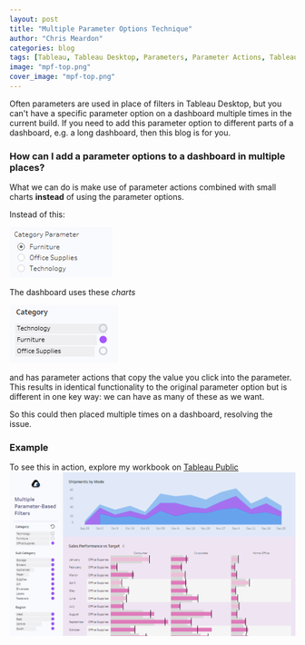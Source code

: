 ```yaml
---
layout: post
title: "Multiple Parameter Options Technique"
author: "Chris Meardon"
categories: blog
tags: [Tableau, Tableau Desktop, Parameters, Parameter Actions, Tableau Public]
image: "mpf-top.png"
cover_image: "mpf-top.png"
---
```


Often parameters are used in place of filters in Tableau Desktop, but you can't have a specific parameter option on a dashboard multiple times in the current build. If you need to add this parameter option to different parts of a dashboard, e.g. a long dashboard, then this blog is for you.

### How can I add a parameter options to a dashboard in multiple places?

What we can do is make use of parameter actions combined with small charts **instead** of using the parameter options.

Instead of this:

![Filter 1](/assets/img/category-parameter.png)

The dashboard uses these _charts_

![Filter 2](/assets/img/category-parameter-2.png)

and has parameter actions that copy the value you click into the parameter. This results in identical functionality to the original parameter option but is different in one key way: we can have as many of these as we want.

So this could then placed multiple times on a dashboard, resolving the issue.

### Example

To see this in action, explore my workbook on [Tableau Public](https://public.tableau.com/app/profile/chris.meardon/viz/MultipleParameter-BasedFilters/DemoV3)
[![example](/assets/img/mpf-top.png "Go to Tableau Public")](https://public.tableau.com/app/profile/chris.meardon/viz/MultipleParameter-BasedFilters/DemoV3)
